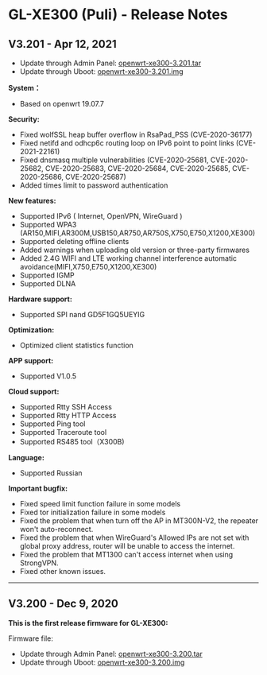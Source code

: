 # GL-XE300 (Puli) - Release Notes

## V3.201 - Apr 12, 2021

- Update through Admin Panel: [openwrt-xe300-3.201.tar](https://s3.us-east-2.amazonaws.com/download.gl-inet.com/firmware/xe300/release/openwrt-xe300-3.201-0402.tar)
- Update through Uboot: [openwrt-xe300-3.201.img](https://s3.us-east-2.amazonaws.com/download.gl-inet.com/firmware/xe300/release/openwrt-xe300-3.201-0402.img)

**System：**

- Based on openwrt 19.07.7

**Security:**

- Fixed wolfSSL heap buffer overflow in RsaPad_PSS (CVE-2020-36177)
- Fixed netifd and odhcp6c routing loop on IPv6 point to point links (CVE-2021-22161)
- Fixed dnsmasq multiple vulnerabilities (CVE-2020-25681, CVE-2020-25682, CVE-2020-25683, CVE-2020-25684, CVE-2020-25685, CVE-2020-25686, CVE-2020-25687)
- Added times limit to password authentication

**New features:**

- Supported IPv6 ( Internet, OpenVPN, WireGuard )
- Supported WPA3 (AR150,MIFI,AR300M,USB150,AR750,AR750S,X750,E750,X1200,XE300)
- Supported deleting offline clients
- Added warnings when uploading old version or three-party firmwares
- Added 2.4G WIFI and LTE working channel interference automatic avoidance(MIFI,X750,E750,X1200,XE300)
- Supported IGMP 
- Supported DLNA

**Hardware support:**

- Supported SPI nand GD5F1GQ5UEYIG

**Optimization:**

- Optimized client statistics function

**APP support:**

- Supported V1.0.5

**Cloud support:**

- Supported Rtty SSH Access
- Supported Rtty HTTP Access
- Supported Ping tool
- Supported Traceroute tool
- Supported RS485 tool（X300B)

**Language:**

- Supported Russian

**Important bugfix:**

- Fixed speed limit function failure in some models
- Fixed tor initialization failure in some models
- Fixed the problem that when turn off the AP in MT300N-V2, the repeater won't auto-reconnect.
- Fixed the problem that when WireGuard's Allowed IPs are not set with global proxy address, router will be unable to access the internet. 
- Fixed the problem that MT1300 can't access internet when using StrongVPN.
- Fixed other known issues.

---

## V3.200 - Dec 9, 2020

**This is the first release firmware for GL-XE300:**

Firmware file:

- Update through Admin Panel: [openwrt-xe300-3.200.tar](https://s3.us-east-2.amazonaws.com/download.gl-inet.com/firmware/xe300/release/openwrt-xe300-3.200.tar)
- Update through Uboot: [openwrt-xe300-3.200.img](https://s3.us-east-2.amazonaws.com/download.gl-inet.com/firmware/xe300/release/openwrt-xe300-3.200.img)
